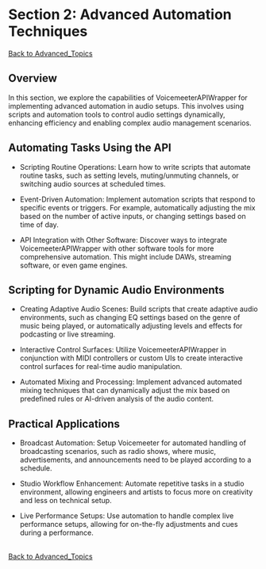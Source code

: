 # Section 2: Advanced Automation Techniques
[Back to Advanced_Topics](Advanced_Topics.md)

## Overview
In this section, we explore the capabilities of VoicemeeterAPIWrapper for implementing advanced automation in audio setups. This involves using scripts and automation tools to control audio settings dynamically, enhancing efficiency and enabling complex audio management scenarios.

## Automating Tasks Using the API
- Scripting Routine Operations: Learn how to write scripts that automate routine tasks, such as setting levels, muting/unmuting channels, or switching audio sources at scheduled times.
- Event-Driven Automation: Implement automation scripts that respond to specific events or triggers. For example, automatically adjusting the mix based on the number of active inputs, or changing settings based on time of day.

- API Integration with Other Software: Discover ways to integrate VoicemeeterAPIWrapper with other software tools for more comprehensive automation. This might include DAWs, streaming software, or even game engines.

## Scripting for Dynamic Audio Environments
- Creating Adaptive Audio Scenes: Build scripts that create adaptive audio environments, such as changing EQ settings based on the genre of music being played, or automatically adjusting levels and effects for podcasting or live streaming.

- Interactive Control Surfaces: Utilize VoicemeeterAPIWrapper in conjunction with MIDI controllers or custom UIs to create interactive control surfaces for real-time audio manipulation.

- Automated Mixing and Processing: Implement advanced automated mixing techniques that can dynamically adjust the mix based on predefined rules or AI-driven analysis of the audio content.

## Practical Applications
- Broadcast Automation: Setup Voicemeeter for automated handling of broadcasting scenarios, such as radio shows, where music, advertisements, and announcements need to be played according to a schedule.

- Studio Workflow Enhancement: Automate repetitive tasks in a studio environment, allowing engineers and artists to focus more on creativity and less on technical setup.

- Live Performance Setups: Use automation to handle complex live performance setups, allowing for on-the-fly adjustments and cues during a performance. <br><br>

[Back to Advanced_Topics](Advanced_Topics.md)
